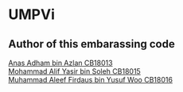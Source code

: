 # UMPVi
## Author of this embarassing code
[Anas Adham bin Azlan CB18013](https://github.com/AnasAdham) \
[Mohammad Alif Yasir bin Soleh CB18015](https://github.com/yasirsoleh/) \
[Muhammad Aleef Firdaus bin Yusuf Woo CB18016](https://github.com/Aleef-Git)
